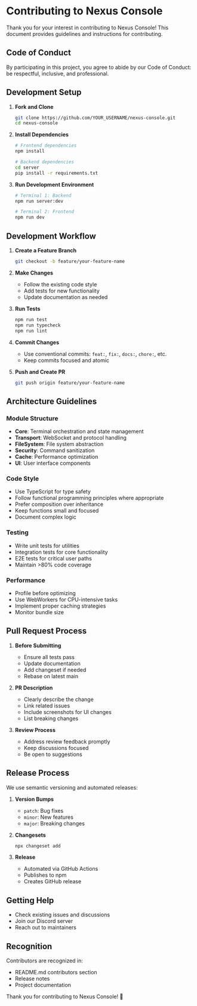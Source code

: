 # Contributing to Nexus Console

Thank you for your interest in contributing to Nexus Console! This document provides guidelines and instructions for contributing.

## Code of Conduct

By participating in this project, you agree to abide by our Code of Conduct: be respectful, inclusive, and professional.

## Development Setup

1. **Fork and Clone**
   ```bash
   git clone https://github.com/YOUR_USERNAME/nexus-console.git
   cd nexus-console
   ```

2. **Install Dependencies**
   ```bash
   # Frontend dependencies
   npm install
   
   # Backend dependencies
   cd server
   pip install -r requirements.txt
   ```

3. **Run Development Environment**
   ```bash
   # Terminal 1: Backend
   npm run server:dev
   
   # Terminal 2: Frontend
   npm run dev
   ```

## Development Workflow

1. **Create a Feature Branch**
   ```bash
   git checkout -b feature/your-feature-name
   ```

2. **Make Changes**
   - Follow the existing code style
   - Add tests for new functionality
   - Update documentation as needed

3. **Run Tests**
   ```bash
   npm run test
   npm run typecheck
   npm run lint
   ```

4. **Commit Changes**
   - Use conventional commits: `feat:`, `fix:`, `docs:`, `chore:`, etc.
   - Keep commits focused and atomic

5. **Push and Create PR**
   ```bash
   git push origin feature/your-feature-name
   ```

## Architecture Guidelines

### Module Structure
- **Core**: Terminal orchestration and state management
- **Transport**: WebSocket and protocol handling
- **FileSystem**: File system abstraction
- **Security**: Command sanitization
- **Cache**: Performance optimization
- **UI**: User interface components

### Code Style
- Use TypeScript for type safety
- Follow functional programming principles where appropriate
- Prefer composition over inheritance
- Keep functions small and focused
- Document complex logic

### Testing
- Write unit tests for utilities
- Integration tests for core functionality
- E2E tests for critical user paths
- Maintain >80% code coverage

### Performance
- Profile before optimizing
- Use WebWorkers for CPU-intensive tasks
- Implement proper caching strategies
- Monitor bundle size

## Pull Request Process

1. **Before Submitting**
   - Ensure all tests pass
   - Update documentation
   - Add changeset if needed
   - Rebase on latest main

2. **PR Description**
   - Clearly describe the change
   - Link related issues
   - Include screenshots for UI changes
   - List breaking changes

3. **Review Process**
   - Address review feedback promptly
   - Keep discussions focused
   - Be open to suggestions

## Release Process

We use semantic versioning and automated releases:

1. **Version Bumps**
   - `patch`: Bug fixes
   - `minor`: New features
   - `major`: Breaking changes

2. **Changesets**
   ```bash
   npx changeset add
   ```

3. **Release**
   - Automated via GitHub Actions
   - Publishes to npm
   - Creates GitHub release

## Getting Help

- Check existing issues and discussions
- Join our Discord server
- Reach out to maintainers

## Recognition

Contributors are recognized in:
- README.md contributors section
- Release notes
- Project documentation

Thank you for contributing to Nexus Console! 🚀